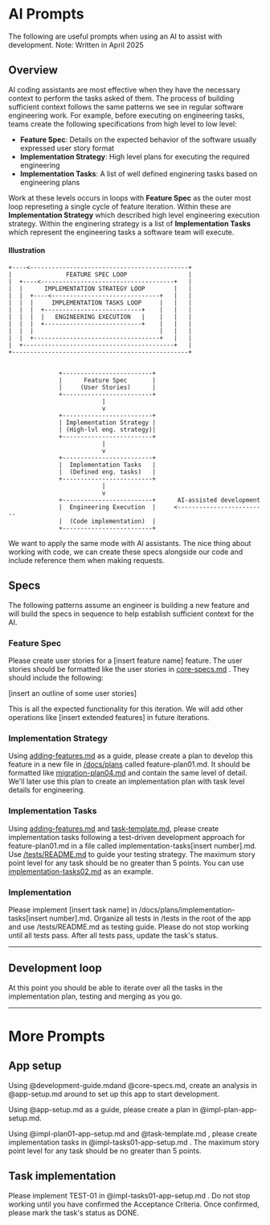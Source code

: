 # AI Prompts

The following are useful prompts when using an AI to assist with development. Note: Written in April 2025

## Overview

AI coding assistants are most effective when they have the necessary context to perform the tasks asked of them. The process of building sufficient context follows the same patterns we see in regular software engineering work. For example, before executing on engineering tasks, teams create the following specifications from high level to low level:

* **Feature Spec**: Details on the expected behavior of the software usually expressed user story format
* **Implementation Strategy**: High level plans for executing the required engineering
* **Implementation Tasks**: A list of well defined enginering tasks based on engineering plans

Work at these levels occurs in loops with **Feature Spec** as the outer most loop represeting a single cycle of feature iteration. Within these are **Implementation Strategy** which described high level engineering execution strategy. Within the enginering strategy is a list of **Implementation Tasks** which represent the engineering tasks a software team will execute.

#### Illustration

```
+----<--------------------------------------------+
|               FEATURE SPEC LOOP                 |
|  +----<-------------------------------------+   |
|  |      IMPLEMENTATION STRATEGY LOOP        |   |
|  |  +----<------------------------------+   |   |
|  |  |     IMPLEMENTATION TASKS LOOP     |   |   |
|  |  |  +---------------------------+    |   |   |
|  |  |  |   ENGINEERING EXECUTION   |    |   |   |
|  |  |  +---------------------------+    |   |   |
|  |  |                                   |   |   |
|  |  +-----------------------------------+   |   |
|  +------------------------------------------+   |
+-------------------------------------------------+
  
  
              +-------------------------+
              |      Feature Spec       |
              |     (User Stories)      |
              +-------------------------+
                          |
                          v
              +-------------------------+
              | Implementation Strategy |
              | (High-lvl eng. strategy)|
              +-------------------------+
                          |
                          v
              +-------------------------+
              |  Implementation Tasks   |
              |  (Defined eng. tasks)   |
              +-------------------------+
                          |
                          v
              +-------------------------+      AI-assisted development
              |  Engineering Execution  |     <-------------------------
              |  (Code implementation)  |
              +-------------------------+
```

We want to apply the same mode with AI assistants. The nice thing about working with code, we can create these specs alongside our code and include reference them when making requests. 

## Specs

The following patterns assume an engineer is building a new feature and will build the specs in sequence to help establish sufficient context for the AI. 

### Feature Spec

Please create user stories for a [insert feature name] feature. The user stories should be formatted like the user stories in [core-specs.md](/specs/product/core-specs.md) . They should include the following:

[insert an outline of some user stories]

This is all the expected functionality for this iteration. We will add other operations like [insert extended features] in future iterations.

### Implementation Strategy
 
Using [adding-features.md](/docs/adding-features.md) as a guide, please create a plan to develop this feature in a new file in [/docs/plans](/docs/plans/) called feature-plan01.md. It should be formatted like [migration-plan04.md](/docs/plans/migration-plan04.md) and contain the same level of detail. We'll later use this plan to create an implementation plan with task level details for engineering.

### Implementation Tasks

Using [adding-features.md](/docs/adding-features.md) and [task-template.md](/docs/plans/task-template.md), please create implementation tasks following a test-driven development approach for feature-plan01.md in a file called implementation-tasks[insert number].md. Use [/tests/README.md](/tests/README.md) to guide your testing strategy. The maximum story point level for any task should be no greater than 5 points. You can use [implementation-tasks02.md](/docs/plans/implementation-tasks02.md) as an example. 

### Implementation

Please implement [insert task name] in /docs/plans/implementation-tasks[insert number].md. Organize all tests in /tests in the root of the app and use /tests/README.md as testing guide. Please do not stop working until all tests pass. After all tests pass, update the task's status.

----

## Development loop

At this point you should be able to iterate over all the tasks in the implementation plan, testing and merging as you go.


-----

# More Prompts

## App setup
Using @development-guide.mdand @core-specs.md, create an analysis in @app-setup.md around to set up this app to start development.

Using @app-setup.md as a guide, please create a plan in @impl-plan-app-setup.md.

Using @impl-plan01-app-setup.md and @task-template.md , please create implementation tasks in @impl-tasks01-app-setup.md . The maximum story point level for any task should be no greater than 5 points. 

## Task implementation

Please implement TEST-01 in @impl-tasks01-app-setup.md . Do not stop working until you have confirmed the Acceptance Criteria. Once confirmed, please mark the task's status as DONE.